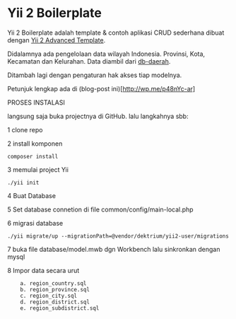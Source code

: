 Yii 2 Boilerplate
===============================

Yii 2 Boilerplate adalah template & contoh aplikasi CRUD sederhana
dibuat dengan [Yii 2 Advanced Template](https://github.com/yiisoft/yii2-app-advanced/).

Didalamnya ada pengelolaan data wilayah Indonesia. Provinsi, Kota, Kecamatan dan Kelurahan.
Data diambil dari [db-daerah](https://github.com/cahyadsn/daerah).

Ditambah lagi dengan pengaturan hak akses tiap modelnya.

Petunjuk lengkap ada di (blog-post ini)[http://wp.me/p48nYc-ar]

PROSES INSTALASI

langsung saja buka projectnya di GitHub. lalu langkahnya sbb:

1 clone repo

2 install komponen
```
composer install
```

3 memulai project Yii
```
./yii init
```

4 Buat Database

5 Set database connetion di file common/config/main-local.php

6 migrasi database
```
./yii migrate/up --migrationPath=@vendor/dektrium/yii2-user/migrations
```

7 buka file database/model.mwb dgn Workbench lalu sinkronkan dengan mysql

8 Impor data secara urut
```
	a. region_country.sql
	b. region_province.sql
	c. region_city.sql
	d. region_district.sql
	e. region_subdistrict.sql
```
